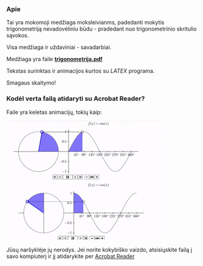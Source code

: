 ### Apie

Tai yra mokomoji medžiaga moksleivianms, padedanti mokytis trigonometriją nevadovėliniu būdu - pradedant nuo trigonometrinio skritulio sąvokos. 

Visa medžiaga ir uždaviniai - savadarbiai.

Medžiaga yra faile **[trigonometrija.pdf](trigonometrija.pdf)**

Tekstas surinktas ir animacijos kurtos su *LATEX* programa.

Smagaus skaitymo!

### Kodėl verta failą atidaryti su Acrobat Reader?
Faile yra keletas animacijų, tokių kaip:

![](trigonometrija.gif)

Jūsų naršyklėje jų nerodys. Jei norite kokybiško vaizdo, atsisiųskite failą į savo kompiuterį ir jį atidarykite per [Acrobat Reader](https://get.adobe.com/reader/) 



